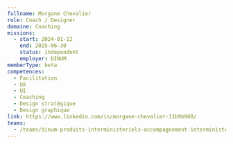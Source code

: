 ```yaml
---
fullname: Morgane Chevalier
role: Coach / Designer
domaine: Coaching
missions:
  - start: 2024-01-12
    end: 2025-06-30
    status: independent
    employer: DINUM
memberType: beta
competences:
  - Facilitation
  - UX
  - UI
  - Coaching
  - Design stratégique
  - Design graphique
link: https://www.linkedin.com/in/morgane-chevalier-11b9b968/
teams:
  - /teams/dinum-produits-interministeriels-accompagnement-interministeriel-de-communs-numeriques
---
```

